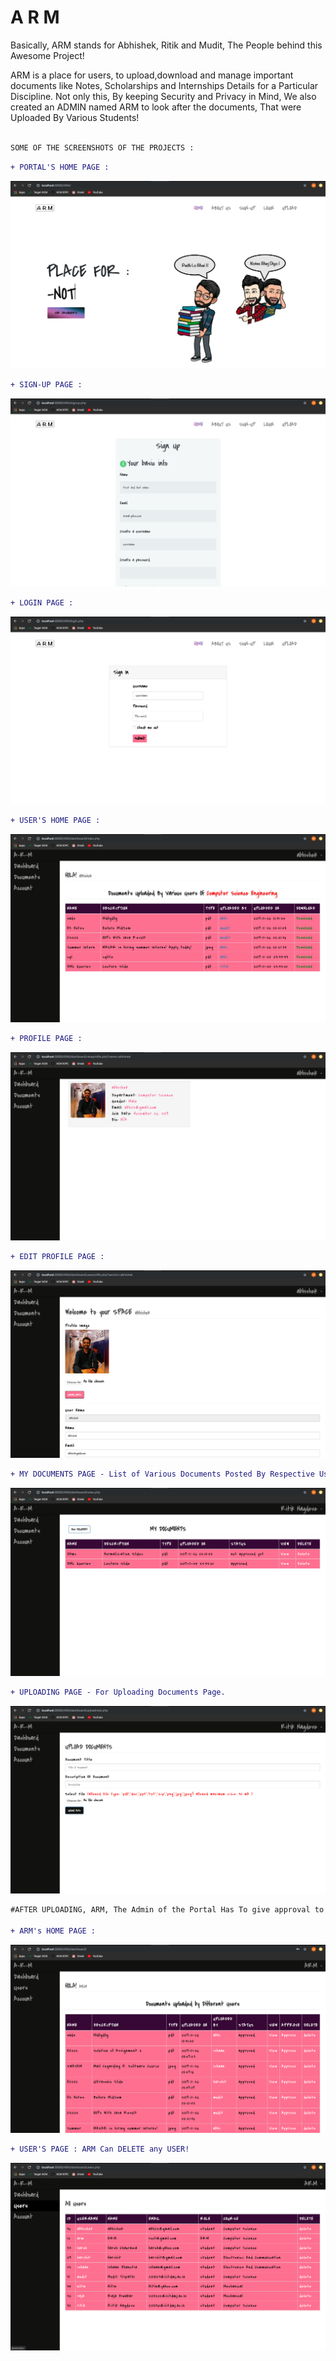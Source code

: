# A R M
Basically, ARM stands for Abhishek, Ritik and Mudit, The People behind this Awesome Project!

ARM is a place for users, to upload,download and manage important documents like Notes, Scholarships and Internships Details for a Particular Discipline. Not only this, By keeping Security and Privacy in Mind, We also created an ADMIN named ARM to look after the documents, That were Uploaded By Various Students!  

```diff

SOME OF THE SCREENSHOTS OF THE PROJECTS :
```

```diff
+ PORTAL'S HOME PAGE :

```

![Screenshot](front.png)


```diff
+ SIGN-UP PAGE :

```
![Screenshot](signup.png)

```diff
+ LOGIN PAGE :

```

![Screenshot](login.png)

```diff
+ USER'S HOME PAGE :

```

![Screenshot](documents.png)

```diff 
+ PROFILE PAGE :

```

![Screenshot](profile.png)

```diff
+ EDIT PROFILE PAGE :

```
![Screenshot](edit_profile.png)

```diff
+ MY DOCUMENTS PAGE - List of Various Documents Posted By Respective User in the Portal. 

```
![Screenshot](my_documents.png)

```diff
+ UPLOADING PAGE - For Uploading Documents Page.

```
![Screenshot](upload.png)

```diff
#AFTER UPLOADING, ARM, The Admin of the Portal Has To give approval to the particular document to get it published in the Portal. 

+ ARM's HOME PAGE :
```
![Screenshot](arm.png)

```diff
+ USER'S PAGE : ARM Can DELETE any USER!

```
![Screenshot](arm_users.png)



